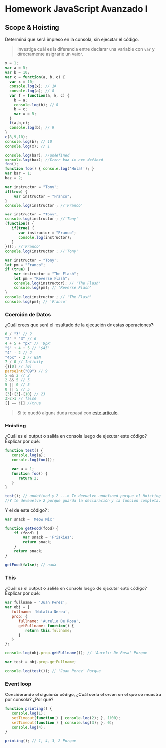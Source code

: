 
# Homework JavaScript Avanzado I

## Scope & Hoisting

Determiná que será impreso en la consola, sin ejecutar el código.

> Investiga cuál es la diferencia entre declarar una variable con `var` y directamente asignarle un valor.

```javascript
x = 1;
var a = 5;
var b = 10;
var c = function(a, b, c) {
  var x = 10;
  console.log(x); // 10
  console.log(a); // 8
  var f = function(a, b, c) {
    b = a;
    console.log(b); // 8
    b = c;
    var x = 5;
  }
  f(a,b,c);
  console.log(b); // 9
}
c(8,9,10); 
console.log(b); // 10
console.log(x); // 1
```

```javascript
console.log(bar); //undefined
console.log(baz); //Erorr baz is not defined
foo();
function foo() { console.log('Hola!'); }
var bar = 1;
baz = 2;
```

```javascript
var instructor = "Tony";
if(true) {
    var instructor = "Franco";
}
console.log(instructor); //'Franco'
```

```javascript
var instructor = "Tony";
console.log(instructor); //'Tony'
(function() {
   if(true) {
      var instructor = "Franco";
      console.log(instructor);
   }
})(); //'Franco'
console.log(instructor); //'Tony'
```

```javascript
var instructor = "Tony";
let pm = "Franco";
if (true) {
    var instructor = "The Flash";
    let pm = "Reverse Flash";
    console.log(instructor); // 'The Flash'
    console.log(pm); // 'Reverse Flash'
}
console.log(instructor); // 'The Flash'
console.log(pm); // 'Franco'
```
### Coerción de Datos

¿Cuál crees que será el resultado de la ejecución de estas operaciones?:

```javascript
6 / "3" // 2
"2" * "3" // 6
4 + 5 + "px" // '9px'
"$" + 4 + 5 // '$45'
"4" - 2 // 2
"4px" - 2 // NaN
7 / 0 // Infinity
{}[0] // [0]
parseInt("09") // 9
5 && 2 // 2
2 && 5 // 5
5 || 0 // 5 
0 || 5 // 5
[3]+[3]-[10] // 23
3>2>1 // false
[] == ![] //true
```

> Si te quedó alguna duda repasá con [este artículo](http://javascript.info/tutorial/object-conversion).


### Hoisting

¿Cuál es el output o salida en consola luego de ejecutar este código? Explicar por qué:

```javascript
function test() {
   console.log(a);
   console.log(foo());

   var a = 1;
   function foo() {
      return 2;
   }
}

test(); // undefined y 2 ---> Te devuelve undefined porque el Hoisting guarda la declaración de la variable pero no su valor.
//Y te deveuelve 2 porque guarda la declaración y la función completa.
```

Y el de este código? :

```javascript
var snack = 'Meow Mix';

function getFood(food) {
    if (food) {
        var snack = 'Friskies';
        return snack;
    }
    return snack;
}

getFood(false); // nada
```


### This

¿Cuál es el output o salida en consola luego de ejecutar esté código? Explicar por qué:

```javascript
var fullname = 'Juan Perez';
var obj = {
   fullname: 'Natalia Nerea',
   prop: {
      fullname: 'Aurelio De Rosa',
      getFullname: function() {
         return this.fullname;
      }
   }
};

console.log(obj.prop.getFullname()); // 'Aurelio De Rosa' Porque

var test = obj.prop.getFullname;

console.log(test()); // 'Juan Perez' Porque
```

### Event loop

Considerando el siguiente código, ¿Cuál sería el orden en el que se muestra por consola? ¿Por qué?

```javascript
function printing() {
   console.log(1);
   setTimeout(function() { console.log(2); }, 1000);
   setTimeout(function() { console.log(3); }, 0);
   console.log(4);
}

printing(); // 1, 4, 3, 2 Porque 
```

